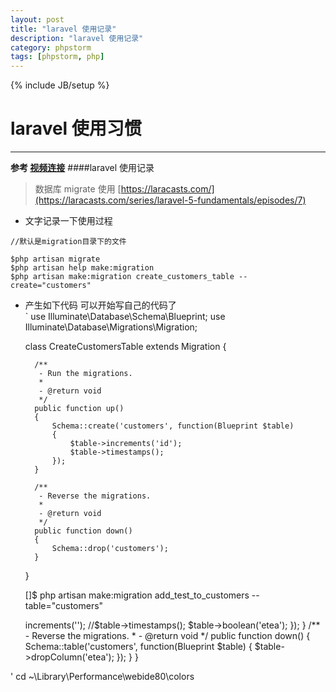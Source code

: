 ```yaml
---  
layout: post
title: "laravel 使用记录"
description: "laravel 使用记录"
category: phpstorm
tags: [phpstorm, php]
---
```

{% include JB/setup %}
# laravel 使用习惯
---

    
**参考 [视频连接](https://laracasts.com/series/)**
####laravel 使用记录 
> 数据库 migrate 使用 [https://laracasts.com/](https://laracasts.com/series/laravel-5-fundamentals/episodes/7)
    
* 文字记录一下使用过程 

`//默认是migration目录下的文件  `
    
    $php artisan migrate 
    $php artisan help make:migration
    $php artisan make:migration create_customers_table --create="customers"



* 产生如下代码 可以开始写自己的代码了  
`
    use Illuminate\Database\Schema\Blueprint;
    use Illuminate\Database\Migrations\Migration;

    class CreateCustomersTable extends Migration {

        /**
         - Run the migrations.
         *
         - @return void
         */
        public function up()
        {
            Schema::create('customers', function(Blueprint $table)
            {
                $table->increments('id');
                $table->timestamps();
            });
        }

        /**
         - Reverse the migrations.
         *
         - @return void
         */
        public function down()
        {
            Schema::drop('customers');
        }

    }
`
`

    []$ php artisan make:migration add_test_to_customers --table="customers"
    <?php

    use Illuminate\Database\Schema\Blueprint;
    use Illuminate\Database\Migrations\Migration;

    class AddTestToCustomer extends Migration {

        /**
         - Run the migrations.
         *
         - @return void
         */
        public function up()
        {
            Schema::table('customers', function(Blueprint $table)
            {
                //$table->increments('');
                //$table->timestamps();
                $table->boolean('etea');
            });
        }

        /**
         - Reverse the migrations.
         *
         - @return void
         */
        public function down()
        {
            Schema::table('customers', function(Blueprint $table)
            {
                $table->dropColumn('etea');
            });
        }

    }

'   cd ~\Library\Performance\webide80\colors

<!--break-->
